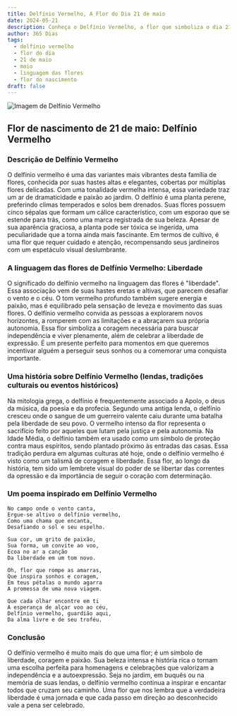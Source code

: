```yaml
---
title: Delfínio Vermelho, A Flor do Dia 21 de maio
date: 2024-05-21
description: Conheça o Delfínio Vermelho, a flor que simboliza o dia 21 de maio e seu significado 'Liberdade'. Explore a beleza e o simbolismo desta flor encantadora.
author: 365 Dias
tags:
  - delfínio vermelho
  - flor do dia
  - 21 de maio
  - maio
  - linguagem das flores
  - flor do nascimento
draft: false
---
```


![Imagem de Delfínio Vermelho](https://cdn.pixabay.com/photo/2019/08/28/07/43/nature-4436024_640.jpg#center)

## Flor de nascimento de 21 de maio: Delfínio Vermelho

### Descrição de Delfínio Vermelho
O delfínio vermelho é uma das variantes mais vibrantes desta família de flores, conhecida por suas hastes altas e elegantes, cobertas por múltiplas flores delicadas. Com uma tonalidade vermelha intensa, essa variedade traz um ar de dramaticidade e paixão ao jardim. O delfínio é uma planta perene, preferindo climas temperados e solos bem drenados. Suas flores possuem cinco sépalas que formam um cálice característico, com um esporao que se estende para trás, como uma marca registrada de sua beleza. Apesar de sua aparência graciosa, a planta pode ser tóxica se ingerida, uma peculiaridade que a torna ainda mais fascinante. Em termos de cultivo, é uma flor que requer cuidado e atenção, recompensando seus jardineiros com um espetáculo visual deslumbrante.

### A linguagem das flores de Delfínio Vermelho: Liberdade
O significado do delfínio vermelho na linguagem das flores é "liberdade". Essa associação vem de suas hastes eretas e altivas, que parecem desafiar o vento e o céu. O tom vermelho profundo também sugere energia e paixão, mas é equilibrado pela sensação de leveza e movimento das suas flores. O delfínio vermelho convida as pessoas a explorarem novos horizontes, a romperem com as limitações e a abraçarem sua própria autonomia. Essa flor simboliza a coragem necessária para buscar independência e viver plenamente, além de celebrar a liberdade de expressão. É um presente perfeito para momentos em que queremos incentivar alguém a perseguir seus sonhos ou a comemorar uma conquista importante.

### Uma história sobre Delfínio Vermelho (lendas, tradições culturais ou eventos históricos)
Na mitologia grega, o delfínio é frequentemente associado a Apolo, o deus da música, da poesia e da profecia. Segundo uma antiga lenda, o delfínio cresceu onde o sangue de um guerreiro valente caiu durante uma batalha pela liberdade de seu povo. O vermelho intenso da flor representa o sacrifício feito por aqueles que lutam pela justiça e pela autonomia. Na Idade Média, o delfínio também era usado como um símbolo de proteção contra maus espíritos, sendo plantado próximo às entradas das casas. Essa tradição perdura em algumas culturas até hoje, onde o delfínio vermelho é visto como um talismã de coragem e liberdade. Essa flor, ao longo da história, tem sido um lembrete visual do poder de se libertar das correntes da opressão e da importância de seguir o coração com determinação.

### Um poema inspirado em Delfínio Vermelho
```
No campo onde o vento canta,
Ergue-se altivo o delfínio vermelho,
Como uma chama que encanta,
Desafiando o sol e seu espelho.

Sua cor, um grito de paixão,
Sua forma, um convite ao voo,
Ecoa no ar a canção
Da liberdade em um tom novo.

Oh, flor que rompe as amarras,
Que inspira sonhos e coragem,
Em teus pétalas o mundo agarra
A promessa de uma nova viagem.

Que cada olhar encontre em ti
A esperança de alçar voo ao céu,
Delfínio vermelho, guardião aqui,
Da alma livre e de seu troféu.
```

### Conclusão
O delfínio vermelho é muito mais do que uma flor; é um símbolo de liberdade, coragem e paixão. Sua beleza intensa e história rica o tornam uma escolha perfeita para homenagens e celebrações que valorizam a independência e a autoexpressão. Seja no jardim, em buquês ou na memória de suas lendas, o delfínio vermelho continua a inspirar e encantar todos que cruzam seu caminho. Uma flor que nos lembra que a verdadeira liberdade é uma jornada e que cada passo em direção ao desconhecido vale a pena ser celebrado.

